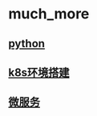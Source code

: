# much_more
## [python](./python/README.md)
## [k8s环境搭建](./step1/2_k8s/successed/main_kubeadm_deploy_k8s_linux.md)
## [微服务](./step1/1_microservices/README.md)